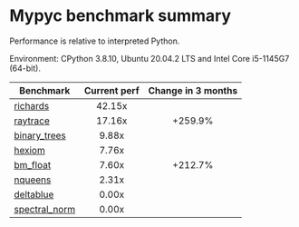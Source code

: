 # Mypyc benchmark summary

Performance is relative to interpreted Python.

Environment: CPython 3.8.10, Ubuntu 20.04.2 LTS and Intel Core i5-1145G7 (64-bit).

| Benchmark | Current perf | Change in 3 months |
| --- | :---: | :---: |
| [richards](benchmarks/richards.md) | 42.15x |  |
| [raytrace](benchmarks/raytrace.md) | 17.16x | +259.9% |
| [binary_trees](benchmarks/binary_trees.md) | 9.88x |  |
| [hexiom](benchmarks/hexiom.md) | 7.76x |  |
| [bm_float](benchmarks/bm_float.md) | 7.60x | +212.7% |
| [nqueens](benchmarks/nqueens.md) | 2.31x |  |
| [deltablue](benchmarks/deltablue.md) | 0.00x |  |
| [spectral_norm](benchmarks/spectral_norm.md) | 0.00x |  |
